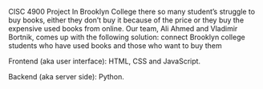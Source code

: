 CISC 4900 Project In Brooklyn College there so many student’s struggle to buy books, either they don’t buy it because of the price or they buy the expensive used books from online. Our team, Ali Ahmed and Vladimir Bortnik, comes up with the following solution: connect Brooklyn college students who have used books and those who want to buy them

Frontend (aka user interface): HTML, CSS and JavaScript.

Backend (aka server side): Python.
